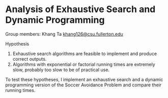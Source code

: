 # Analysis of Exhaustive Search and Dynamic Programming

Group members:
Khang Ta khang126@csu.fullerton.edu

Hypothesis
1. Exhaustive search algorithms are feasible to implement and produce correct outputs.
2. Algorithms with exponential or factorial running times are extremely slow, probably too slow to be of practical use.

To test these hypotheses, I implement an exhaustive search and a dynamic programming version of the Soccer Avoidance Problem and compare their running times.

